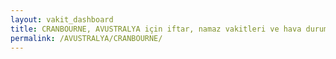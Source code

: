 ```yaml
---
layout: vakit_dashboard
title: CRANBOURNE, AVUSTRALYA için iftar, namaz vakitleri ve hava durumu - ilçe/eyalet seç
permalink: /AVUSTRALYA/CRANBOURNE/
---
```


<script type="text/javascript">
  var GLOBAL_COUNTRY = 'AVUSTRALYA';
  var GLOBAL_CITY = 'CRANBOURNE';
  var GLOBAL_STATE = '';
  var lat = 72;
  var lon = 21;
</script>
